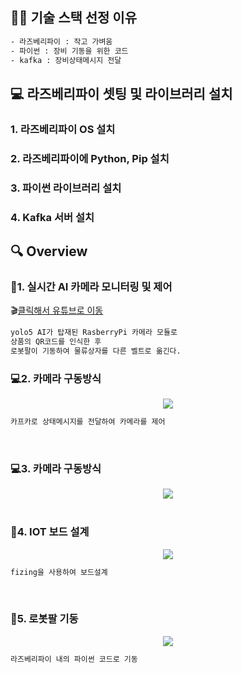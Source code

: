 ## 🤹🏻 기술 스택 선정 이유
```sh
- 라즈베리파이 : 작고 가벼움
- 파이썬 : 장비 기동을 위한 코드 
- kafka : 장비상태메시지 전달
``````

## 💻 라즈베리파이 셋팅 및 라이브러리 설치

### 1. 라즈베리파이 OS 설치

### 2. 라즈베리파이에 Python, Pip 설치

### 3. 파이썬 라이브러리 설치

### 4. Kafka 서버 설치

## 🔍 Overview

### 📸1. 실시간 AI 카메라 모니터링 및 제어

🎬[클릭해서 유튜브로 이동](https://www.youtube.com/watch?v=YpPmn7hPwsQ) 


```sh
yolo5 AI가 탑재된 RasberryPi 카메라 모듈로 
상품의 QR코드를 인식한 후 
로봇팔이 기동하여 물류상자를 다른 벨트로 옮긴다.
``````
### 💻2. 카메라 구동방식

<center>
    <img src="./img/camera.gif" />
</center>

```sh
카프카로 상태메시지를 전달하여 카메라를 제어
``````
<br>

### 💻3. 카메라 구동방식

<center>
    <img src="./img/camera.PNG" />
</center>

<br>

### 🔧4. IOT 보드 설계

<center>
    <img src="./img/iotboard.PNG" />
</center>

```sh
fizing을 사용하여 보드설계
``````
<br>



### 🔧5. 로봇팔 기동

<center>
    <img src="./img/robotarm.gif" />
</center>

```sh
라즈베리파이 내의 파이썬 코드로 기동
``````
<br>

